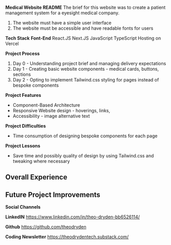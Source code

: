 **Medical Website README**
The brief for this website was to create a patient management system for a eyesight medical company. 
1. The website must have a simple user interface
2. The website must be accessible and have readable fonts for users


**Tech Stack**
**Font-End**
React.JS
Next.JS
JavaScript
TypeScript
Hosting on Vercel


**Project Process**
1. Day 0 - Understanding project brief and managing delivery expectations
2. Day 1 - Creating basic website components - medical cards, buttons, sections
3. Day 2 - Opting to implement Tailwind.css styling for pages instead of bespoke components


**Project Features**
- Component-Based Architecture
- Responsive Website design - hoverings, links,
- Accessibility - image alternative text


**Project Difficulties**
- Time consumption of designing bespoke components for each page


**Project Lessons**
- Save time and possibly quality of design by using Tailwind.css and tweaking where necessary


**Overall Experience**
- 


**Future Project Improvements**
-

  
**Social Channels**


**LinkedIN**
https://www.linkedin.com/in/theo-dryden-bb6526114/

**Github**
https://github.com/theodryden

**Coding Newsletter**
https://theodrydentech.substack.com/
